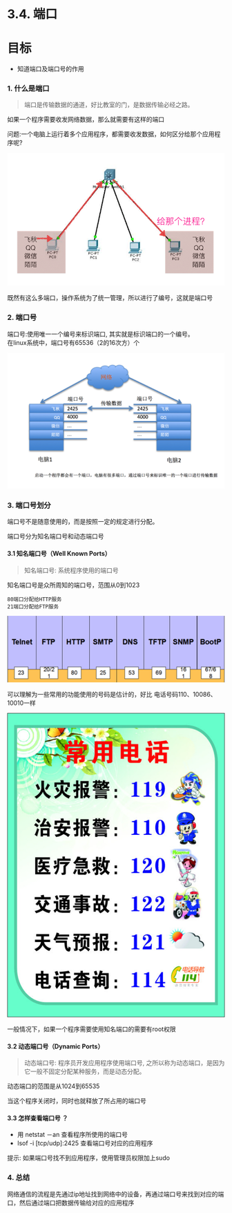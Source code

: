 # 3.4. 端口

目标
==

*   知道端口及端口号的作用

### 1\. 什么是端口

> 端口是传输数据的通道，好比教室的门，是数据传输必经之路。

如果一个程序需要收发网络数据，那么就需要有这样的端口

问题:一个电脑上运行着多个应用程序，都需要收发数据，如何区分给那个应用程序呢?

![](imgs/端口.png)

既然有这么多端口，操作系统为了统一管理，所以进行了编号，这就是端口号

### 2\. 端口号

端口号:使用唯一一个编号来标识端口, 其实就是标识端口的一个编号。  
在linux系统中，端口号有65536（2的16次方）个

![](imgs/端口号.png)

### 3\. 端口号划分

端口号不是随意使用的，而是按照一定的规定进行分配。

端口号分为知名端口号和动态端口号

#### 3.1 知名端口号（Well Known Ports）

> 知名端口号: 系统程序使用的端口号

知名端口号是众所周知的端口号，范围从0到1023

    80端口分配给HTTP服务
    21端口分配给FTP服务


![](imgs/知名端口号.png)

可以理解为一些常用的功能使用的号码是估计的，好比 电话号码110、10086、10010一样

![](imgs/常用电话.jpg)

一般情况下，如果一个程序需要使用知名端口的需要有root权限

#### 3.2 动态端口号（Dynamic Ports）

> 动态端口号: 程序员开发应用程序使用端口号, 之所以称为动态端口，是因为它一般不固定分配某种服务，而是动态分配。

动态端口的范围是从1024到65535

当这个程序关闭时，同时也就释放了所占用的端口号

#### 3.3 怎样查看端口号 ？

*   用 netstat －an 查看程序所使用的端口号
*   lsof -i \[tcp/udp\]:2425 查看端口号对应的应用程序

提示: 如果端口号找不到应用程序，使用管理员权限加上sudo

### 4\. 总结

网络通信的流程是先通过ip地址找到网络中的设备，再通过端口号来找到对应的端口，然后通过端口把数据传输给对应的应用程序